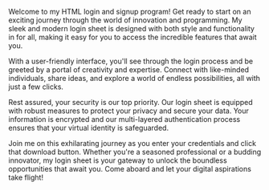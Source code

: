 Welcome to my HTML login and signup program! Get ready to start on an exciting journey through the world of innovation and programming. My sleek and modern login sheet is designed with both style and functionality in for all, making it easy for you to access the incredible features that await you.

With a user-friendly interface, you'll see through the login process and be greeted by a portal of creativity and expertise. Connect with like-minded individuals, share ideas, and explore a world of endless possibilities, all with just a few clicks.

Rest assured, your security is our top priority. Our login sheet is equipped with robust measures to protect your privacy and secure your data. Your information is encrypted and our multi-layered authentication process ensures that your virtual identity is safeguarded.

Join me on this exhilarating journey as you enter your credentials and click that download button. Whether you're a seasoned professional or a budding innovator, my login sheet is your gateway to unlock the boundless opportunities that await you. Come aboard and let your digital aspirations take flight!

